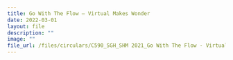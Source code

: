 ```yaml
---
title: Go With The Flow – Virtual Makes Wonder
date: 2022-03-01
layout: file
description: ""
image: ""
file_url: /files/circulars/C590_SGH_SHM 2021_Go With The Flow - Virtual Makes Wonder.pdf
---
```

